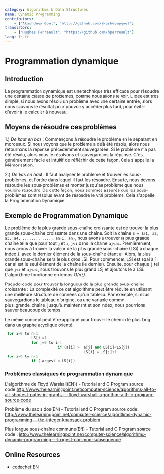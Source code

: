 ```yaml
---
category: Algorithms & Data Structures
name: Dynamic Programming
contributors:
    - ["Akashdeep Goel", "http://github.com/akashdeepgoel"]
translators:
    - ["Hughes Perreault", "https://github.com/hperreault"]
lang: fr-fr
---
```



# Programmation dynamique

## Introduction

La programmation dynamique est une technique très efficace pour résoudre une certaine classe de problèmes, comme nous allons le voir. L'idée est très simple, si nous avons résolu un problème avec une certaine entrée, alors nous sauvons le résultat pour pouvoir y accéder plus tard, pour éviter d'avoir à le calculer à nouveau.

## Moyens de résoudre ces problèmes

1.) *De haut en bas* : Commençons à résoudre le problème en le séparant en morceaux. Si nous voyons que le problème a déjà été résolu, alors nous retournons la réponse précédemment sauvegardée. Si le problème n'a pas été résolu, alors nous le résolvons et sauvegardons la réponse. C'est généralement facile et intuitif de réfléchir de cette façon. Cela s'appelle la Mémorisation.

2.) *De bas en haut* : Il faut analyser le problème et trouver les sous-problèmes, et l'ordre dans lequel il faut les résoudre. Ensuite, nous devons résoudre les sous-problèmes et monter jusqu'au problème que nous voulons résoudre. De cette façon, nous sommes assurés que les sous-problèmes sont résolus avant de résoudre le vrai problème. Cela s'appelle la Programmation Dynamique.

## Exemple de Programmation Dynamique

Le problème de la plus grande sous-chaîne croissante est de trouver la plus grande sous-chaîne croissante dans une chaîne. Soit la chaîne `S = {a1, a2, a3, a4, ............., an-1, an}`, nous avons à trouver la plus grande chaîne telle que pour tout `j` et `i`, `j<i` dans la chaîne `aj<ai`.
Premièrement, nous avons à trouver la valeur de la plus grande sous-chaîne (LSi) à chaque index `i`, avec le dernier élément de la sous-chaîne étant ai. Alors, la plus grande sous-chaîne sera le plus gros LSi. Pour commencer, LSi est égal à 1, car ai est le seul élément de la chaîne (le dernier). Ensuite, pour chaque `j` tel que `j<i` et `aj<ai`, nous trouvons le plus grand LSj et ajoutons le à LSi. L'algorithme fonctionne en temps *O(n2)*.

Pseudo-code pour trouver la longueur de la plus grande sous-chaîne croissante :
La complexité de cet algorithme peut être réduite en utilisant une meilleure structure de données qu'un tableau. Par exemple, si nous sauvegardions le tableau d'origine, ou une variable comme plus_grande_chaîne_jusqu'à_maintenant et son index, nous pourrions sauver beaucoup de temps.

Le même concept peut être appliqué pour trouver le chemin le plus long dans un graphe acyclique orienté.

```python
 for i=0 to n-1
            LS[i]=1
            for j=0 to i-1
                        if (a[i] >  a[j] and LS[i]<LS[j])
                                    LS[i] = LS[j]+1
 for i=0 to n-1
            if (largest < LS[i])
```

### Problèmes classiques de programmation dynamique

L'algorithme de Floyd Warshall(EN)) - Tutorial and C Program source code:http://www.thelearningpoint.net/computer-science/algorithms-all-to-all-shortest-paths-in-graphs---floyd-warshall-algorithm-with-c-program-source-code

Problème du sac à dos(EN) - Tutorial and C Program source code: http://www.thelearningpoint.net/computer-science/algorithms-dynamic-programming---the-integer-knapsack-problem


Plus longue sous-chaîne commune(EN) - Tutorial and C Program source code : http://www.thelearningpoint.net/computer-science/algorithms-dynamic-programming---longest-common-subsequence

## Online Resources

* [codechef EN](https://www.codechef.com/wiki/tutorial-dynamic-programming)
